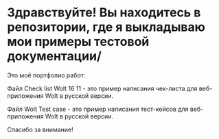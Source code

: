 # Здравствуйте! Вы находитесь в репозитории, где я выкладываю мои примеры тестовой документации/
Это моё портфолио работ:

Файл Check list Wolt 16 11 - это пример написания чек-листа для веб-приложения Wolt в русской версии.

Файл Wolt Test case - это пример написания тест-кейсов для веб-приложения Wolt в русской версии.

Спасибо за внимание!
